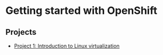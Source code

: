 # Getting started with OpenShift

## Projects

- [Project 1: Introduction to Linux virtualization](project1/README.md)

